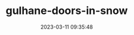 ---
date: 2023-03-11 09:35:48
imageOriginalPath: photographs/gulhane-doors-in-snow-image-be0e7a26
imagePreviewPath: photographs/gulhane-doors-in-snow-preview-b0e2414a
photoCamera: Minolta SR-T Super
photoColor: colored
photoDate: 2017-01
photoFilm: Fujifilm 200
photoLens: ''
photoLocation: Istanbul, Turkiye
photoSource: analog
photoType: city
title: gulhane-doors-in-snow
translationKey: null
---